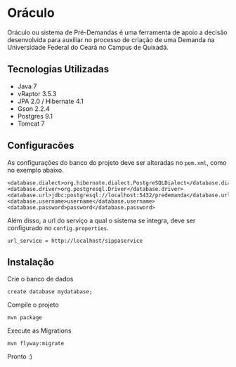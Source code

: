 # Oráculo

Oráculo ou sistema de Pré-Demandas é uma ferramenta de apoio a decisão desenvolvida para auxiliar no processo de criação de uma Demanda na Universidade Federal do Ceará no Campus de Quixadá.

## Tecnologias Utilizadas
- Java 7
- vRaptor 3.5.3
- JPA 2.0 / Hibernate 4.1
- Gson 2.2.4
- Postgres 9.1
- Tomcat 7

## Configuracões

As configurações do banco do projeto deve ser alteradas no `pom.xml`, como no exemplo abaixo.

	<database.dialect>org.hibernate.dialect.PostgreSQLDialect</database.dialect>
	<database.driver>org.postgresql.Driver</database.driver>
	<database.url>jdbc:postgresql://localhost:5432/predemanda</database.url>
	<database.username>username</database.username>
	<database.password>password</database.password>
	
Além disso, a url do serviço a qual o sistema se integra, deve ser configurado no `config.properties`.

	url_service = http://localhost/sippaservice	

## Instalação

Crie o banco de dados

	create database mydatabase;

Compile o projeto

	mvn package

Execute as Migrations

	mvn flyway:migrate

Pronto :)
